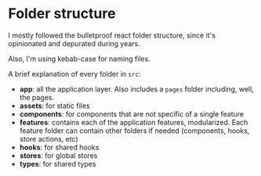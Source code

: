 # Folder structure

I mostly followed the bulletproof react folder structure, since it's opinionated and depurated during years.

Also, I'm using kebab-case for naming files.

A brief explanation of every folder in `src`:

- **app**: all the application layer. Also includes a `pages` folder including, well, the pages.
- **assets**: for static files
- **components**: for components that are not specific of a single feature
- **features**: contains each of the application features, modularized. Each feature folder can contain other folders if needed (components, hooks, store actions, etc)
- **hooks**: for shared hooks
- **stores**: for global stores
- **types**: for shared types